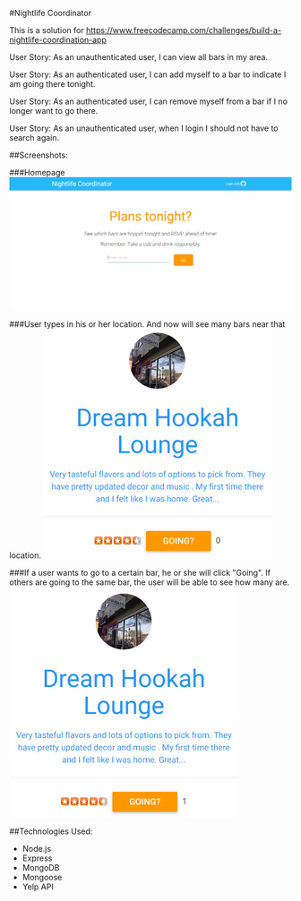 #Nightlife Coordinator

This is a solution for https://www.freecodecamp.com/challenges/build-a-nightlife-coordination-app

User Story: As an unauthenticated user, I can view all bars in my area.

User Story: As an authenticated user, I can add myself to a bar to indicate I am going there tonight.

User Story: As an authenticated user, I can remove myself from a bar if I no longer want to go there.

User Story: As an unauthenticated user, when I login I should not have to search again.

##Screenshots:

###Homepage
<img src="/images/Nightlife1.PNG">

###User types in his or her location. And now will see many bars near that location.
<img src="/images/Nightlife2.PNG">

###If a user wants to go to a certain bar, he or she will click "Going". If others are going to the same bar, the user will be able to see how many are.
<img src="/images/Nightlife3.PNG">

##Technologies Used:
- Node.js
- Express
- MongoDB
- Mongoose
- Yelp API
